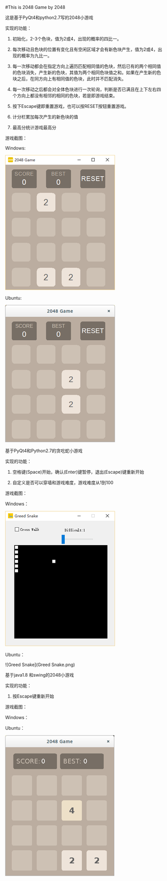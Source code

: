 #This is 2048 Game by 2048

这是基于PyQt4和python2.7写的2048小游戏

实现的功能：

1. 初始化，2-3个色块，值为2或4，出现的概率的四比一。

2. 每次移动且色块的位置有变化且有空闲区域才会有新色块产生，值为2或4，出现的概率为九比一。

3. 每一次移动都会在指定方向上遍历匹配相同值的色块，然后已有的两个相同值的色块消失，产生新的色块，其值为两个相同色块值之和。如果在产生新的色块之后，在同方向上有相同值的色块，此时并不匹配消失。

4. 每一次移动之后都会对全体色块进行一次轮询，判断是否已满且在上下左右四个方向上都没有相邻的相同的色块，若是即游戏结束。

5. 按下Escape键即重置游戏，也可以按RESET按钮重置游戏。

6. 计分栏累加每次产生的新色块的值

7. 最高分统计游戏最高分

游戏截图：

Windows:

![2048Game](2048Game_window.png)

Ubuntu:

![2048Game](2048Game.png)


基于PyQt4和Python2.7的贪吃蛇小游戏

实现的功能：

1. 空格键(Space)开始，确认(Enter)键暂停，退出(Escape)键重新开始

2. 自定义是否可以穿墙和游戏难度，游戏难度从1到100


游戏截图：

Windows：

![greedSnake_window](greedSnake_window.png)

Ubuntu：

![Greed Snake](Greed Snake.png)

基于java1.8 和swing的2048小游戏

实现的功能：

1. 按Escape键重新开始

游戏截图：

Windows：

Ubuntu：

![2048Game_JAVA](2048Game_JAVA.png)
